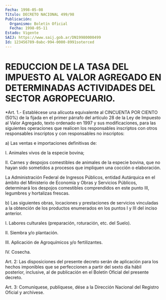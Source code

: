 ```yaml
---
Fecha: 1998-05-08
Título: DECRETO NACIONAL 499/98
Publicación:
  Organismo: Boletín Oficial
  Fecha: 1998-05-11
Estado: Vigente
SAIJ: https://www.saij.gob.ar/DN19980000499
Id: 123456789-0abc-994-0000-8991soterced
---
```

# REDUCCION DE LA TASA DEL IMPUESTO AL VALOR AGREGADO EN DETERMINADAS ACTIVIDADES DEL SECTOR AGROPECUARIO.

<a id="1"></a>
*Art. 1.- Establécese una alícuota equivalente  al CINCUENTA POR CIENTO (50%) de la fijada en el primer párrafo del artículo  28 de la Ley de Impuesto al Valor Agregado, texto ordenado en 1997 y sus modificaciones, para las siguientes operaciones que realicen los responsables inscriptos con otros responsables inscriptos y con responsables no inscriptos:

a) Las ventas e importaciones definitivas de:

I. Animales vivos de la especie bovina;

II. Carnes y despojos comestibles de animales de la especie bovina, que no hayan sido sometidos a procesos que impliquen una cocción o elaboración.

La Administración Federal de Ingresos Públicos, entidad Autárquica en el ámbito del Ministerio de Economía y Obras y Servicios Públicos, determinará los despojos comestibles comprendidos en este punto III, legumbres y hortalizas frescas.

b) Las siguientes obras, locaciones y prestaciones de servicios vinculadas a la obtención de los productos enumerados en los puntos I y III del inciso anterior.

I. Labores culturales (preparación, roturación, etc. del Suelo).

II. Siembra y/o plantación.

III. Aplicación de Agroquímicos y/o fertilizantes.

IV. Cosecha.

<a id="2"></a>
Art. 2: Las disposiciones del presente decreto serán de aplicación para los hechos imponibles que se perfeccionen  a  partir del sexto día  hábil  posterior, inclusive, al de publicación en  el  Boletín Oficial del presente decreto.

<a id="3"></a>
Art. 3: Comuníquese,  publíquese, dése a la Dirección Nacional del Registro Oficial y archívese.